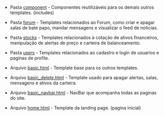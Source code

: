 - Pasta [component](https://github.com/surtarso/Python-Projects/tree/main/Desafio%20Alpha%20-%20StocksWatch/StocksWatch/stockproject/mainapp/templates/mainapp/component) - Componentes reutilizáveis para os demais outros templates. (includes)
  
- Pasta [forum](https://github.com/surtarso/Python-Projects/tree/main/Desafio%20Alpha%20-%20StocksWatch/StocksWatch/stockproject/mainapp/templates/mainapp/forum) - Templates relacionados ao Forum, como criar e apagar salas de bate papo, mandar mensagens e visualizar o feed de noticias.
  
- Pasta [stocks](https://github.com/surtarso/Python-Projects/tree/main/Desafio%20Alpha%20-%20StocksWatch/StocksWatch/stockproject/mainapp/templates/mainapp/stocks) - Templates relacionados à cotação de ativos financeiros, manipulação de alertas de preço e carteira de balanceamento.
   
- Pasta [users](https://github.com/surtarso/Python-Projects/tree/main/Desafio%20Alpha%20-%20StocksWatch/StocksWatch/stockproject/mainapp/templates/mainapp/users) - Templates relacionados ao cadastro e login de usuarios e paginas de profile.
  
- Arquivo [basic.html](https://github.com/surtarso/Python-Projects/blob/main/Desafio%20Alpha%20-%20StocksWatch/StocksWatch/stockproject/mainapp/templates/mainapp/basic.html) - Template base para os outros templates.
   
- Arquivo [basic_delete.html](https://github.com/surtarso/Python-Projects/blob/main/Desafio%20Alpha%20-%20StocksWatch/StocksWatch/stockproject/mainapp/templates/mainapp/basic_delete.html) - Template usado para apagar alertas, salas, mensagens e ativos da carteira.
  
- Arquivo [basic_navbar.html](https://github.com/surtarso/Python-Projects/blob/main/Desafio%20Alpha%20-%20StocksWatch/StocksWatch/stockproject/mainapp/templates/mainapp/basic_navbar.html) - NavBar que acompanha todas as paginas do site.
  
- Arquivo [home.html](https://github.com/surtarso/Python-Projects/blob/main/Desafio%20Alpha%20-%20StocksWatch/StocksWatch/stockproject/mainapp/templates/mainapp/home.html) - Template da landing page. (pagina inicial)
